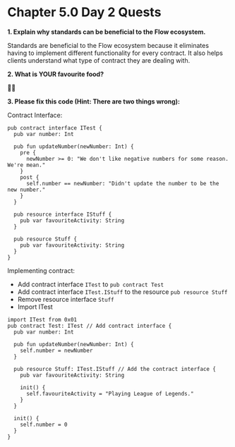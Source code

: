 # Chapter 5.0 Day 2 Quests

**1. Explain why standards can be beneficial to the Flow ecosystem.**

Standards are beneficial to the Flow ecosystem because it eliminates having to implement different functionality for every contract. It also helps clients understand what type of contract they are dealing with. 

**2. What is YOUR favourite food?**

🎂🍰

**3. Please fix this code (Hint: There are two things wrong):**

Contract Interface:
```cadence
pub contract interface ITest {
  pub var number: Int
  
  pub fun updateNumber(newNumber: Int) {
    pre {
      newNumber >= 0: "We don't like negative numbers for some reason. We're mean."
    }
    post {
      self.number == newNumber: "Didn't update the number to be the new number."
    }
  }

  pub resource interface IStuff {
    pub var favouriteActivity: String
  }

  pub resource Stuff {
    pub var favouriteActivity: String
  }
}
```
Implementing contract:

  * Add contract interface `ITest` to `pub contract Test`
  * Add contract interface `ITest.IStuff` to the resource `pub resource Stuff`
  * Remove resource interface `Stuff`
  * Import ITest
```cadence
import ITest from 0x01
pub contract Test: ITest // Add contract interface {
  pub var number: Int
  
  pub fun updateNumber(newNumber: Int) {
    self.number = newNumber
  }

  pub resource Stuff: ITest.IStuff // Add the contract interface {
    pub var favouriteActivity: String

    init() {
      self.favouriteActivity = "Playing League of Legends."
    }
  }

  init() {
    self.number = 0
  }
}
```
